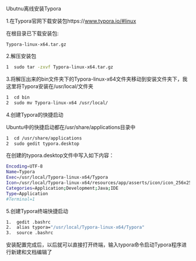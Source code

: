 Ubutnu离线安装Typora

1.在Typora官网下载安装包https://www.typora.io/#linux

在根目录已下载安装包:

```
Typora-linux-x64.tar.gz
```

2.解压安装包

```bash
1  sudo tar -zxvf Typora-linux-x64.tar.gz
```

3.将解压出来的bin文件夹下的Typora-linux-x64文件夹移动到安装文件夹下，我这里将Typora安装在/usr/local/文件夹

```bash
1  cd bin
2  sudo mv Typora-linux-x64 /usr/local/
```

4.创建Typora的快捷启动

Ubuntu中的快捷启动都在/usr/share/applications目录中

```bash
1  cd /usr/share/applications
2  sudo gedit typora.desktop
```

在创建的typora.desktop文件中写入如下内容：

```bash
Encoding=UTF-8
Name=Typora
Exec=/usr/local/Typora-linux-x64/Typora
Icon=/usr/local/Typora-linux-x64/resources/app/asserts/icon/icon_256x256@2x.png
Categories=Application;Development;Java;IDE
Type=Application
#Terminal=1
```

5.创建Typora终端快捷启动

```bash
1.  gedit .bashrc
2.  alias typora="/usr/local/Typora-linux-x64/Typora"
3.  source .bashrc
```

安装配置完成后，以后就可以直接打开终端，输入typora命令启动Typora程序进行新建和文档编辑了